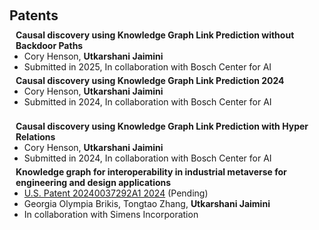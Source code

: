 <h1 id="invited-talks"></h1>

<h2 style="margin: 60px 0px 10px;">Patents</h2>

<h4 style="margin:0 10px 0;">Causal discovery using Knowledge Graph Link Prediction without Backdoor Paths</h4>
<ul style="margin:0 0 5px;">
  <li>Cory Henson, <strong>Utkarshani Jaimini</strong></li>
  <li>Submitted in 2025, In collaboration with Bosch Center for AI</li>
</ul>

<h4 style="margin:0 10px 0;">Causal discovery using Knowledge Graph Link Prediction 2024</h4>
<ul style="margin:0 0 5px;">
  <li>Cory Henson, <strong>Utkarshani Jaimini</strong></li>
  <li>Submitted in 2024, In collaboration with Bosch Center for AI</li>
<br />
</ul>

<h4 style="margin:0 10px 0;">Causal discovery using Knowledge Graph Link Prediction with Hyper Relations</h4>
<ul style="margin:0 0 5px;">
  <li>Cory Henson, <strong>Utkarshani Jaimini</strong></li>
  <li>Submitted in 2024, In collaboration with Bosch Center for AI</li>
</ul>

<h4 style="margin:0 10px 0;">Knowledge graph for interoperability in industrial metaverse for engineering and design applications</h4>
<ul style="margin:0 0 5px;">
  <li><a href="https://patents.google.com/patent/US20240037292A1/en">U.S. Patent 20240037292A1 2024</a> (Pending)</li>
  <li>Georgia Olympia Brikis, Tongtao Zhang, <strong>Utkarshani Jaimini</strong></li>
  <li>In collaboration with Simens Incorporation</li>
  <br />
</ul>





